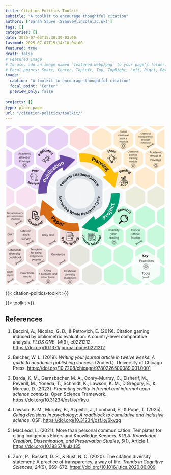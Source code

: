 ```yaml
---
title: Citation Politics Toolkit
subtitle: "A toolkit to encourage thoughtful citation"
authors: ['Sarah Sauve (SSauve@lincoln.ac.uk)']
tags: []
categories: []
date: 2025-07-03T15:30:39-03:00
lastmod: 2025-07-07T15:14:10-04:00
featured: true
draft: false
# Featured image
# To use, add an image named `featured.webp/png` to your page's folder.
# Focal points: Smart, Center, TopLeft, Top, TopRight, Left, Right, BottomLeft, Bottom, BottomRight.
image:
  caption: "A toolkit to encourage thoughtful citation"
  focal_point: "Center"
  preview_only: false

projects: []
type: plain_page
url: "/citation-politics/toolkit/"
---
```


<img src="featured.webp" width=700px align="center"  alt="Citation Politics Toolkit" />

{{< citation-politics-toolkit >}}


{{< toolkit >}}

## References

1.  Baccini, A., Nicolao, G. D., & Petrovich, E. (2019). Citation gaming induced by bibliometric evaluation: A country-level comparative analysis. *PLOS ONE*, *14*(9), e0221212. https://doi.org/10.1371/journal.pone.0221212  

2.  Belcher, W. L. (2019). *Writing your journal article in twelve weeks: A guide to academic publishing success* (2nd ed.). University of Chicago Press. https://doi.org/10.7208/chicago/9780226500089.001.0001  

3.  Darda, K. M., Gernsbacher, M. A., Conry-Murray, C., Elsherif, M., Peverill, M., Yoneda, T., Schmidt, K., Lawson, K. M., DiGregory, E., & Moreau, D. (2023). *Promoting civility in formal and informal open science contexts*. Open Science Framework. https://doi.org/10.31234/osf.io/rfkyu  

4.  Lawson, K. M., Murphy, B., Azpeitia, J., Lombard, E., & Pope, T. (2025). *Citing decisions in psychology: A roadblock to cumulative and inclusive science*. OSF. https://doi.org/10.31234/osf.io/6kvqg  

5.  MacLeod, L. (2021). More than personal communication: Templates for citing Indigenous Elders and Knowledge Keepers. *KULA: Knowledge Creation, Dissemination, and Preservation Studies*, *5*(1), Article 1. https://doi.org/10.18357/kula.135  

6.  Zurn, P., Bassett, D. S., & Rust, N. C. (2020). The citation diversity statement: A practice of transparency, a way of life. *Trends in Cognitive Sciences*, *24*(9), 669–672. https://doi.org/10.1016/j.tics.2020.06.009  
